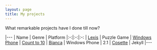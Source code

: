 ```yaml
---
layout: page
title: My projects
---
```


<div class="message">
  What remarkable projects have I done till now?
</div>

|---
| Name | Genre | Platform
|:-:|:-:|:-:
| [Lexis](https://www.windowsphone.com/en-us/store/app/lexis/07ed7bb9-0ad8-40b3-9a73-2d6b383cc74d) | Puzzle Game | [Windows Phone](https://www.windowsphone.com/en-us/store/app/lexis/07ed7bb9-0ad8-40b3-9a73-2d6b383cc74d)
| [Count to 10](https://github.com/camporez/Thinny/releases/tag/v2.0-bianca) | [Bianca](http://memoriaglobo.globo.com/programas/entretenimento/novelas/caras-bocas/caras-bocas-bianca-isabelle-drummond.htm) | Windows Phone
| 2.1 | [Cosette](http://lesmiserables.wikia.com/wiki/Cosette) | Jekyll
|---